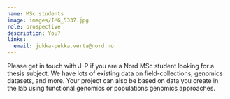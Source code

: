 ```yaml
---
name: MSc students 
image: images/IMG_5337.jpg
role: prospective
description: You?
links:
  email: jukka-pekka.verta@nord.no
---
```


Please get in touch with J-P if you are a Nord MSc student looking for a thesis subject. We have lots of existing data on field-collections, genomics datasets, and more. Your project can also be based on data you create in the lab using functional genomics or populations genomics approaches.



